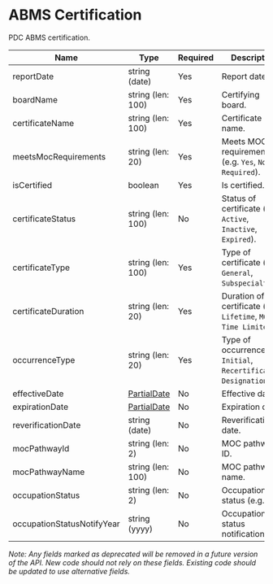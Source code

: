 # ABMS Certification

PDC ABMS certification.

| Name | Type | Required | Description |
| - | - | - | - |
| reportDate | string (date) | Yes | Report date. |
| boardName | string (len: 100) | Yes | Certifying board. |
| certificateName | string (len: 100) | Yes | Certificate name. |
| meetsMocRequirements | string (len: 20) | Yes | Meets MOC requirements (e.g. `Yes`, `No`, `Not Required`). |
| isCertified | boolean | Yes | Is certified. |
| certificateStatus | string (len: 100) | No | Status of certificate (e.g. `Active`, `Inactive`, `Expired`). |
| certificateType | string (len: 100) | Yes | Type of certificate (e.g. `General`, `Subspecialty`). |
| certificateDuration | string (len: 20) | Yes | Duration of certificate (e.g. `Lifetime`, `MOC`, `Time Limited`). |
| occurrenceType | string (len: 20) | Yes | Type of occurrence (e.g. `Initial`, `Recertification`, `Designation`). |
| effectiveDate | [PartialDate](partial-date.md) | No | Effective date. |
| expirationDate | [PartialDate](partial-date.md) | No | Expiration date. |
| reverificationDate | string (date) | No | Reverification date. |
| mocPathwayId | string (len: 2) | No | MOC pathway ID. |
| mocPathwayName | string (len: 100) | No | MOC pathway name. |
| occupationStatus | string (len: 2) | No | Occupation status (e.g. `R`). |
| occupationStatusNotifyYear | string (yyyy) | No | Occupation status notification year. | 

*Note: Any fields marked as deprecated will be removed in a future version of the API. New code should not rely on these fields. Existing code should be updated to use alternative fields.*
